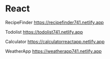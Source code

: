 # React
RecipeFinder
https://recipefinder741.netlify.app


Todolist
https://todolist741.netlify.app


Calculator
https://calculatorreactapp.netlify.app


WeatherApp
https://weatherapp741.netlify.app
